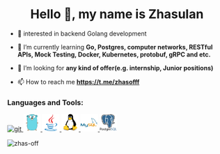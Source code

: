 <h1 align="center">Hello 👋, my name is Zhasulan</h1>

- :dizzy: interested in backend Golang development

- 🌱 I’m currently learning **Go, Postgres, computer networks, RESTful APIs, Mock Testing, Docker, Kubernetes, protobuf, gRPC and etc.**

- 🤝 I’m looking for **any kind of offer(e.g. internship, Junior positions)**

- 📫 How to reach me **https://t.me/zhasofff**


<p align="left">
</p>

<h3 align="left">Languages and Tools:</h3>
<a href="https://git-scm.com/" target="_blank" rel="noreferrer"> <img src="https://www.vectorlogo.zone/logos/git-scm/git-scm-icon.svg" alt="git" width="40" height="40"/> </a> <a href="https://golang.org" target="_blank" rel="noreferrer"> <img src="https://raw.githubusercontent.com/devicons/devicon/master/icons/go/go-original.svg" alt="go" width="40" height="40"/> </a> <a href="https://www.java.com" target="_blank" rel="noreferrer"> <img src="https://raw.githubusercontent.com/devicons/devicon/master/icons/java/java-original.svg" alt="java" width="40" height="40"/> </a> <a href="https://www.linux.org/" target="_blank" rel="noreferrer"> <img src="https://raw.githubusercontent.com/devicons/devicon/master/icons/linux/linux-original.svg" alt="linux" width="40" height="40"/> </a> <a href="https://www.mysql.com/" target="_blank" rel="noreferrer"> <img src="https://raw.githubusercontent.com/devicons/devicon/master/icons/mysql/mysql-original-wordmark.svg" alt="mysql" width="40" height="40"/> </a> <a href="https://www.postgresql.org" target="_blank" rel="noreferrer"> <img src="https://raw.githubusercontent.com/devicons/devicon/master/icons/postgresql/postgresql-original-wordmark.svg" alt="postgresql" width="40" height="40"/> </a>

<p><img align="center" src="https://github-readme-stats.vercel.app/api/top-langs?username=zhas-off&show_icons=true&locale=en&layout=compact" alt="zhas-off" /></p>
